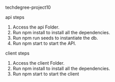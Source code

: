 techdegree-project10

api steps

1. Access the api Folder.
2. Run npm install to install all the dependencies.
3. Run npm run seeds to instantiate the db.
4. Run npm start to start the API.

client steps

1. Access the client Folder.
2. Run npm install to install all the dependencies.
3. Run npm start to start the client
